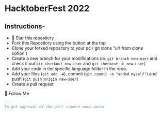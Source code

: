 # HacktoberFest 2022

## Instructions-

- 🌟 Star this repository
- Fork this Repository using the button at the top
- Clone your forked repository to your pc ( git clone "url from clone option.)
- Create a new branch for your modifications (ie. `git branch new-user` and check it out `git checkout new-user` and `git checkout -b new-user`)
- Add your code in the specific language folder in the repo.
- Add your files (`git add -A`), commit (`git commit -m "added myself"`) and push (`git push origin new-user`)
- Create a pull request

🌟 Follow Me
```py
'''
To get approval of the pull request much quick
'''
 ```
